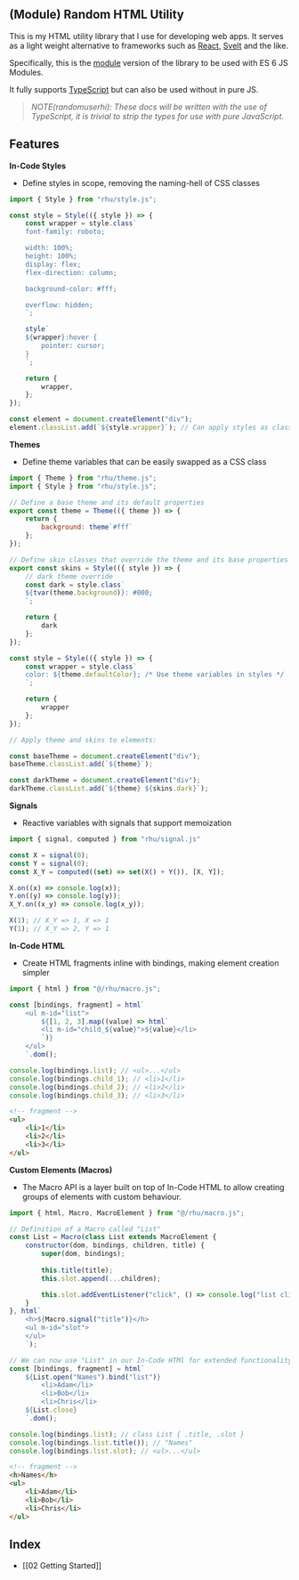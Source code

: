## (Module) Random HTML Utility

This is my HTML utility library that I use for developing web apps. It serves as a light weight alternative to frameworks such as [React](https://react.dev/), [Svelt](https://svelte.dev/) and the like.

Specifically, this is the [module](https://developer.mozilla.org/en-US/docs/Web/JavaScript/Guide/Modules) version of the library to be used with ES 6 JS Modules.

It fully supports [TypeScript](https://www.typescriptlang.org/) but can also be used without in pure JS.

> *NOTE(randomuserhi): These docs will be written with the use of TypeScript, it is trivial to strip the types for use with pure JavaScript.*
## Features

**In-Code Styles**
- Define styles in scope, removing the naming-hell of CSS classes

```javascript
import { Style } from "rhu/style.js";

const style = Style(({ style }) => {
    const wrapper = style.class`
    font-family: roboto;

    width: 100%;
    height: 100%;
    display: flex;
    flex-direction: column;

    background-color: #fff;

    overflow: hidden;
    `;

	style`
	${wrapper}:hover {
		pointer: cursor;
	}
	`;

    return {
        wrapper,
    };
});

const element = document.createElement("div");
element.classList.add(`${style.wrapper}`); // Can apply styles as class names
```

**Themes**
- Define theme variables that can be easily swapped as a CSS class

```javascript
import { Theme } from "rhu/theme.js";
import { Style } from "rhu/style.js";

// Define a base theme and its default properties
export const theme = Theme(({ theme }) => {
    return {
        background: theme`#fff`
    };
});

// Define skin classes that override the theme and its base properties
export const skins = Style(({ style }) => {
    // dark theme override
    const dark = style.class`
    ${tvar(theme.background)}: #000;
    `;

    return { 
        dark
    };
});

const style = Style(({ style }) => {
    const wrapper = style.class`
    color: ${theme.defaultColor}; /* Use theme variables in styles */
    `;

    return {
        wrapper
    };
});

// Apply theme and skins to elements:

const baseTheme = document.createElement("div");
baseTheme.classList.add(`${theme}`);

const darkTheme = document.createElement("div");
darkTheme.classList.add(`${theme} ${skins.dark}`);
```

**Signals**
- Reactive variables with signals that support memoization
```js
import { signal, computed } from "rhu/signal.js"

const X = signal(0);
const Y = signal(0);
const X_Y = computed((set) => set(X() + Y()), [X, Y]);

X.on((x) => console.log(x));
Y.on((y) => console.log(y));
X_Y.on((x_y) => console.log(x_y));

X(1); // X_Y => 1, X => 1
Y(1); // X_Y => 2, Y => 1
```

**In-Code HTML**
- Create HTML fragments inline with bindings, making element creation simpler
```javascript
import { html } from "@/rhu/macro.js";

const [bindings, fragment] = html`
    <ul m-id="list">
        ${[1, 2, 3].map((value) => html`
        <li m-id="child_${value}">${value}</li>
        `)}
    </ul>
    `.dom();

console.log(bindings.list); // <ul>...</ul>
console.log(bindings.child_1); // <li>1</li>
console.log(bindings.child_2); // <li>2</li>
console.log(bindings.child_3); // <li>3</li>
```

```html
<!-- fragment -->
<ul>
    <li>1</li>
    <li>2</li>
    <li>3</li>
</ul>
```

**Custom Elements (Macros)**
- The Macro API is a layer built on top of In-Code HTML to allow creating groups of elements with custom behaviour. 
```javascript
import { html, Macro, MacroElement } from "@/rhu/macro.js";

// Definition of a Macro called "List"
const List = Macro(class List extends MacroElement {
    constructor(dom, bindings, children, title) {
        super(dom, bindings);
        
        this.title(title);
        this.slot.append(...children);

        this.slot.addEventListener("click", () => console.log("list clicked!"));
    }
}, html`
	<h>${Macro.signal("title")}</h>
    <ul m-id="slot">
    </ul>
    `);

// We can now use "List" in our In-Code HTMl for extended functionality
const [bindings, fragment] = html`
    ${List.open("Names").bind("list")}
        <li>Adam</li>
        <li>Bob</li>
        <li>Chris</li>
    ${List.close}
    `.dom();

console.log(bindings.list); // class List { .title, .slot }
console.log(bindings.list.title()); // "Names"
console.log(bindings.list.slot); // <ul>...</ul>
```

```html
<!-- fragment -->
<h>Names</h>
<ul>
    <li>Adam</li>
    <li>Bob</li>
    <li>Chris</li>
</ul>
```
## Index
- [[02 Getting Started]]
